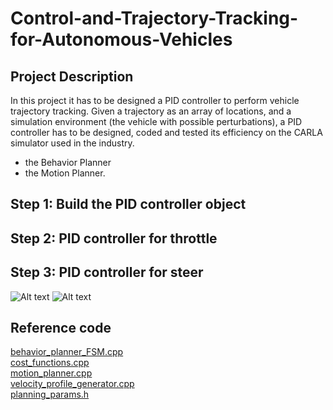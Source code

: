 # Control-and-Trajectory-Tracking-for-Autonomous-Vehicles
## Project Description
In this project it has to be designed a PID controller to perform vehicle trajectory tracking. Given a trajectory as an array of locations, and a simulation environment (the vehicle with possible perturbations), a PID controller has to be designed, coded and tested its efficiency on the CARLA simulator used in the industry.

 * the Behavior Planner
 * the Motion Planner. 
 
 ## Step 1: Build the PID controller object
 ## Step 2: PID controller for throttle
 ## Step 3: PID controller for steer
![Alt text](Pics/ss2.png "Overtake")
![Alt text](Pics/ss1.png "Free drive")

## Reference code
[behavior_planner_FSM.cpp](project/starter_files/behavior_planner_FSM.cpp)
<br>
[cost_functions.cpp](project/starter_files/cost_functions.cpp)
<br>
[motion_planner.cpp](project/starter_files/motion_planner.cpp)
<br>
[velocity_profile_generator.cpp](project/starter_files/velocity_profile_generator.cpp)
<br>
[planning_params.h](project/starter_files/planning_params.h)
